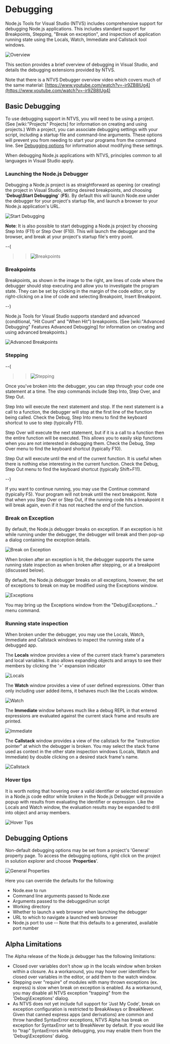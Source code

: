 Debugging
=========
Node.js Tools for Visual Studio (NTVS) includes comprehensive support for debugging Node.js applications. This includes standard support for Breakpoints, Stepping, "Break on exception", and inspection of application running state using the Locals, Watch, Immediate and Callstack tool windows.

![Overview](Images/DebuggingOverview.png)

This section provides a brief overview of debugging in Visual Studio, and details the  debugging extensions provided by NTVS.

Note that there is a NTVS Debugger overview video which covers much of the same material: [https://www.youtube.com/watch?v=-ir9ZB8lUg4](https://www.youtube.com/watch?v=-ir9ZB8lUg4)

Basic Debugging
---------------

To use debugging support in NTVS, you will need to be using a project. (See [wiki:"Projects" Projects] for information on creating and using projects.) With a project, you can associate debugging settings with your script, including a startup file and command-line arguments. These options will prevent you from needing to start your programs from the command line. See [Debugging options](#debugging-options) for information about modifying these settings.

When debugging Node.js applications with NTVS, principles common to all languages in Visual Studio apply.


### Launching the Node.js Debugger

Debugging a Node.js project is as straightforward as opening (or creating) the project in Visual Studio, setting desired breakpoints, and choosing '**Debug\Start Debugging**' (**F5**). By default this will launch Node.exe under the debugger for your project's startup file, and launch a browser to your Node.js application's URL.

![Start Debugging](Images/DebuggingStartDebugging.png)

**Note**: It is also possible to start debugging a Node.js project by choosing Step Into (F11) or Step Over (F10). This will launch the debugger and the browser, and break at your project's startup file's entry point.

--(

>>![Breakpoints](Images/DebuggingBreakpoints.png)

### Breakpoints

Breakpoints, as shown in the image to the right, are lines of code where the debugger should stop executing and allow you to investigate the program state. They can be set by clicking in the margin of the code editor, or by right-clicking on a line of code and selecting Breakpoint, Insert Breakpoint.

--)

Node.js Tools for Visual Studio supports standard and advanced (conditional, "Hit Count" and "When Hit") breakpoints.  (See [wiki:"Advanced Debugging" Features Advanced Debugging] for information on creating and using advanced breakpoints.)

![Advanced Breakpoints](Images/DebuggingAdvancedBreakpoints.png)

### Stepping

--(

>>![Stepping](Images/DebuggingStepping.png)

Once you've broken into the debugger, you can step through your code one statement at a time. The step commands include Step Into, Step Over, and Step Out.

Step Into will execute the next statement and stop. If the next statement is a call to a function, the debugger will stop at the first line of the function being called. Check the Debug, Step Into menu to find the keyboard shortcut to use to step (typically F11).

Step Over will execute the next statement, but if it is a call to a function then the entire function will be executed. This allows you to easily skip functions when you are not interested in debugging them. Check the Debug, Step Over menu to find the keyboard shortcut (typically F10).

Step Out will execute until the end of the current function. It is useful when there is nothing else interesting in the current function. Check the Debug, Step Out menu to find the keyboard shortcut (typically Shift+F11).

--)

If you want to continue running, you may use the Continue command (typically F5). Your program will not break until the next breakpoint. Note that when you Step Over or Step Out, if the running code hits a breakpoint it will break again, even if it has not reached the end of the function.

### Break on Exception

By default, the Node.js debugger breaks on exception. If an exception is hit while running under the debugger, the debugger will break and then pop-up a dialog containing the exception details.

![Break on Exception](Images/DebuggingBreakOnException.png)

When broken after an exception is hit, the debugger supports the same running state inspection as when broken after stepping, or at a breakpoint (discussed below).

By default, the Node.js debugger breaks on all exceptions, however, the set of exceptions to break on may be modified using the Exceptions window.

![Exceptions](Images/DebuggingExceptions.png)

You may bring up the Exceptions window from the "Debug\Exceptions..." menu command.

### Running state inspection

When broken under the debugger, you may use the Locals, Watch, Immediate and Callstack windows to inspect the running state of a debugged app.

The **Locals** window provides a view of the current stack frame's parameters and local variables. It also allows expanding objects and arrays to see their members by clicking the '>' expansion indicator

![Locals](Images/DebuggingLocals.png)

The **Watch** window provides a view of user defined expressions. Other than only including user added items, it behaves much like the Locals window.

![Watch](Images/DebuggingWatch.png)

The **Immediate** window behaves much like a debug REPL in that entered expressions are evaluated against the current stack frame and results are printed.

![Immediate](Images/DebuggingImmediate.png)

The **Callstack** window provides a view of the callstack for the "instruction pointer" at which the debugger is broken. You may select the stack frame used as context in the other state inspection windows (Locals, Watch and Immediate) by double clicking on a desired stack frame's name.

![Callstack](Images/DebuggingCallstack.png)

### Hover tips
It is worth noting that hovering over a valid identifier or selected expression in a Node.js code editor while broken in the Node.js Debugger will provide a popup with results from evaluating the identifier or expression. Like the Locals and Watch window, the evaluation results may be expanded to drill into object and array members.

![Hover Tips](Images/DebuggingHover.png)

Debugging Options
-----------------

Non-default debugging options may be set from a project's 'General' property page. To access the debugging options, right click on the project in solution explorer and choose '**Properties**'.

![General Properties](Images/DebuggingProperties.png)

Here you can override the defaults for the following:

- Node.exe to run
- Command line arguments passed to Node.exe
- Arguments passed to the debugged/run script
- Working directory
- Whether to launch a web browser when launching the debugger
- URL to which to navigate a launched web browser
- Node.js port to use -- Note that this defaults to a generated, available port number

Alpha Limitations
-----------------
The Alpha release of the Node.js debugger has the following limitations:

- Closed over variables don't show up in the locals window when broken within a closure.  As a workaround, you may hover over identifiers for closed over variables in the editor, or add them to the watch window. 
- Stepping over "require" of modules with many thrown exceptions (ex. express) is slow when break on exception is enabled.  As a workaround, you may disable all NTVS exception "trapping"  from the 'Debug\Exceptions' dialog.
- As NTVS does not yet include full support for 'Just My Code', break on exception configuration is restricted to BreakAlways or BreakNever.  Given that canned express apps (and derivations) are common and throw handled SyntaxError exceptions, NTVS Alpha has break on exception for SyntaxError set to BreakNever by default.  If you would like to "trap" SyntaxErrors while debugging, you may enable them from the 'Debug\Exceptions' dialog.